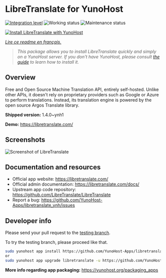 <!--
N.B.: This README was automatically generated by https://github.com/YunoHost/apps/tree/master/tools/README-generator
It shall NOT be edited by hand.
-->

# LibreTranslate for YunoHost

[![Integration level](https://dash.yunohost.org/integration/libretranslate.svg)](https://dash.yunohost.org/appci/app/libretranslate) ![Working status](https://ci-apps.yunohost.org/ci/badges/libretranslate.status.svg) ![Maintenance status](https://ci-apps.yunohost.org/ci/badges/libretranslate.maintain.svg)

[![Install LibreTranslate with YunoHost](https://install-app.yunohost.org/install-with-yunohost.svg)](https://install-app.yunohost.org/?app=libretranslate)

*[Lire ce readme en français.](./README_fr.md)*

> *This package allows you to install LibreTranslate quickly and simply on a YunoHost server.
If you don't have YunoHost, please consult [the guide](https://yunohost.org/#/install) to learn how to install it.*

## Overview

Free and Open Source Machine Translation API, entirely self-hosted. Unlike other APIs, it doesn't rely on proprietary providers such as Google or Azure to perform translations. Instead, its translation engine is powered by the open source Argos Translate library.


**Shipped version:** 1.4.0~ynh1

**Demo:** https://libretranslate.com/

## Screenshots

![Screenshot of LibreTranslate](./doc/screenshots/screenshot.png)

## Documentation and resources

* Official app website: <https://libretranslate.com/>
* Official admin documentation: <https://libretranslate.com/docs/>
* Upstream app code repository: <https://github.com/LibreTranslate/LibreTranslate>
* Report a bug: <https://github.com/YunoHost-Apps/libretranslate_ynh/issues>

## Developer info

Please send your pull request to the [testing branch](https://github.com/YunoHost-Apps/libretranslate_ynh/tree/testing).

To try the testing branch, please proceed like that.

``` bash
sudo yunohost app install https://github.com/YunoHost-Apps/libretranslate_ynh/tree/testing --debug
or
sudo yunohost app upgrade libretranslate -u https://github.com/YunoHost-Apps/libretranslate_ynh/tree/testing --debug
```

**More info regarding app packaging:** <https://yunohost.org/packaging_apps>
